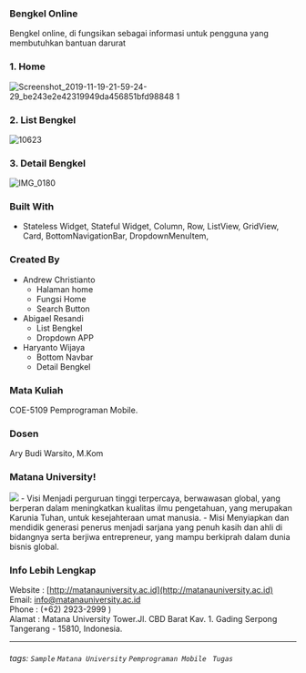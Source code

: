 ### Bengkel Online 
Bengkel online, di fungsikan sebagai informasi untuk pengguna yang membutuhkan bantuan darurat 
### 1. Home
![Screenshot_2019-11-19-21-59-24-29_be243e2e42319949da456851bfd98848 1](https://user-images.githubusercontent.com/55991755/69157821-13f27980-0b18-11ea-974b-5911c6000a93.png)
### 2. List Bengkel
![10623](https://user-images.githubusercontent.com/55991755/69127058-1cc55a00-0adc-11ea-928f-c6ea7f0b27f4.jpg)
### 3. Detail Bengkel
![IMG_0180](https://user-images.githubusercontent.com/55991755/69127030-0ddea780-0adc-11ea-9bfc-c6c95e7d95d6.jpeg)




### Built With
- Stateless Widget, Stateful Widget, Column, Row, ListView, GridView, Card, BottomNavigationBar, DropdownMenuItem,
 

### Created By
- Andrew Christianto
    - Halaman home
    - Fungsi Home 
    - Search Button
- Abigael Resandi
    - List Bengkel
    - Dropdown APP
- Haryanto Wijaya
    - Bottom Navbar
    - Detail Bengkel
    
### Mata Kuliah 
COE-5109 Pemprograman Mobile. 
### Dosen
Ary Budi Warsito, M.Kom
### Matana University!
<img src="http://matanauniversity.ac.id/website_lama/images/footer/Logo_mu_foot.png" />
- Visi 
Menjadi perguruan tinggi terpercaya, berwawasan global, yang berperan dalam meningkatkan kualitas ilmu pengetahuan, yang merupakan Karunia Tuhan, untuk kesejahteraan umat manusia.
- Misi 
Menyiapkan dan mendidik generasi penerus menjadi sarjana yang penuh kasih dan ahli di bidangnya serta berjiwa entrepreneur, yang mampu berkiprah dalam dunia bisnis global.

### Info Lebih Lengkap
Website : [http://matanauniversity.ac.id](http://matanauniversity.ac.id)  
Email: [info@matanauniversity.ac.id](mailto:info@matanauniversity.ac.id)  
Phone : (+62) 2923-2999 )  
Alamat : Matana University Tower.Jl. CBD Barat Kav. 1. Gading Serpong Tangerang - 15810, Indonesia.

---

###### tags: `Sample` `Matana University` `Pemprograman Mobile ` `Tugas` 
